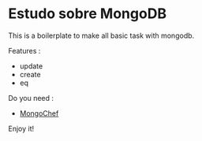 Estudo sobre MongoDB
=======

This is a boilerplate to make all basic task with mongodb.

Features :
- update
- create
- eq


Do you need :
- [MongoChef](https://studio3t.com/download/)

Enjoy it!